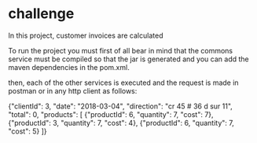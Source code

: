 # challenge
In this project, customer invoices are calculated

To run the project you must first of all bear in mind that the commons service must be compiled so that the jar is generated and you can add the maven dependencies in the pom.xml.

then, each of the other services is executed and the request is made in postman or in any http client as follows:

{"clientId": 3,
"date": "2018-03-04",
"direction": "cr 45 # 36 d sur 11",
"total": 0,
"products": [
{"productId": 6,
"quantity": 7,
"cost": 7},
{"productId": 3,
"quantity": 7,
"cost": 4},
{"productId": 6,
"quantity": 7,
"cost": 5}
]}
